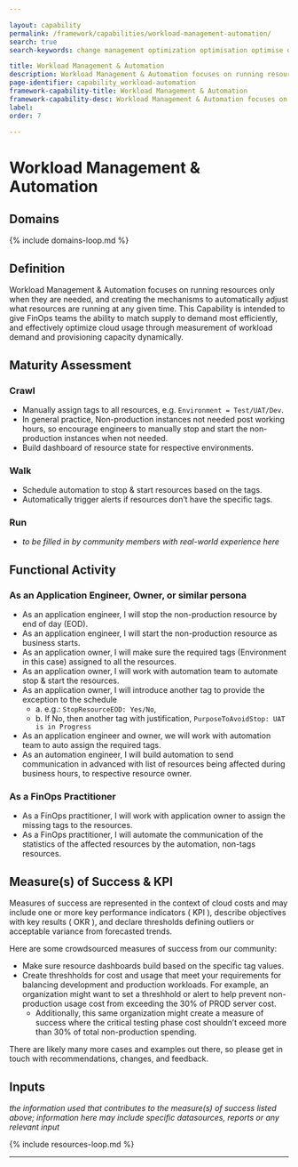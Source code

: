 ```yaml
---

layout: capability
permalink: /framework/capabilities/workload-management-automation/
search: true
search-keywords: change management optimization optimisation optimise optimize modernisation modernization trust AD IAM policy active directory governance reports reporting dashboards analysis audit

title: Workload Management & Automation
description: Workload Management & Automation focuses on running resources only when they are needed, and creating the mechanisms to automatically adjust what resources are running at any given time.
page-identifier: capability_workload-automation
framework-capability-title: Workload Management & Automation
framework-capability-desc: Workload Management & Automation focuses on running resources only when they are needed, and creating the mechanisms to automatically adjust what resources are running at any given time.
label:
order: 7

---
```


# Workload Management & Automation

## Domains
<!-- _x-ref to the FinOps Domain(s) to which this Capability corresponds_ -->
{% include domains-loop.md %}


## Definition

Workload Management & Automation focuses on running resources only when they are needed, and creating the mechanisms to automatically adjust what resources are running at any given time.  This Capability is intended to give FinOps teams the ability to match supply to demand most efficiently, and effectively optimize cloud usage through measurement of workload demand and provisioning capacity dynamically.

## Maturity Assessment

### Crawl
* Manually assign tags to all resources, e.g. `Environment = Test/UAT/Dev`.
* In general practice, Non-production instances not needed post working hours, so encourage engineers to manually stop and start the non-production instances when not needed.
* Build dashboard of resource state for respective environments.

### Walk
* Schedule automation to stop & start resources based on the tags.
* Automatically trigger alerts if resources don’t have the specific tags.

### Run
* *to be filled in by community members with real-world experience here*

## Functional Activity

### As an Application Engineer, Owner, or similar persona
* As an application engineer, I will stop the non-production resource by end of day (EOD).
* As an application engineer, I will start the non-production resource as business starts.
* As an application owner, I will make sure the required tags (Environment in this case) assigned to all the resources.
* As an application owner, I will work with automation team to automate stop & start the resources.
* As an application owner, I will introduce another tag to provide the exception to the schedule
    * a. e.g.: `StopResourceEOD: Yes/No`,
    * b. If No, then another tag with justification, `PurposeToAvoidStop: UAT is in Progress`
* As an application engineer and owner, we will work with automation team to auto assign the required tags.
* As an automation engineer, I will build automation to send communication in advanced with list of resources being affected during business hours, to respective resource owner.

### As a FinOps Practitioner
* As a FinOps practitioner, I will work with application owner to assign the missing tags to the resources.
* As a FinOps practitioner, I will automate the communication of the statistics of the affected resources by the automation, non-tags resources.

## Measure(s) of Success & KPI
Measures of success are represented in the context of cloud costs and may include one or more key performance indicators ( KPI ), describe objectives with key results ( OKR ), and declare thresholds defining outliers or acceptable variance from forecasted trends.

Here are some crowdsourced measures of success from our community:

* Make sure resource dashboards build based on the specific tag values.
* Create threshholds for cost and usage that meet your requirements for balancing development and production workloads. For example, an organization might want to set a threshhold or alert to help prevent non-production usage cost from exceeding the 30% of PROD server cost.
    * Additionally, this same organization might create a measure of success where the critical testing phase cost shouldn’t exceed more than 30% of total non-production spending.

There are likely many more cases and examples out there, so please get in touch with recommendations, changes, and feedback.

## Inputs
_the information used that contributes to the measure(s) of success listed above; information here may include specific datasources, reports or any relevant input_




<!-- REAL WORLD RESOURCES, PROJECTS, PLAYBOOKS, GUIDES AND STORIES -->

{% include resources-loop.md %}

---
